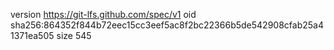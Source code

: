 version https://git-lfs.github.com/spec/v1
oid sha256:864352f844b72eec15cc3eef5ac8f2bc22366b5de542908cfab25a41371ea505
size 545
